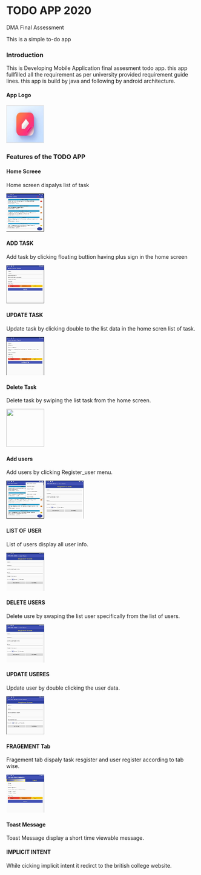 # TODO APP 2020
DMA Final Assessment
<p>This is a simple to-do app</p>
<h3>Introduction</h3>
<p>This is Developing Mobile Application final assesment todo app. this app fullfilled all the requirement as per university provided requirement guide lines.
this app is build by java and following by android architecture.</p>
<h4>App Logo </h4>
<img src="images/logo.JPG" width="100" height="100">
<h3>Features of the TODO APP</h3>
<h4>Home Screee</h4>
<p>Home screen dispalys list of task</P>
<p><img src="images/one_one.JPG" width="100" height="100"></p>
<h4>ADD TASK</h4>
<p>Add task by clicking floating buttion having plus sign in the home screen </p>
<img src="images/2.JPG" width="100" height="100">
<h4>UPDATE TASK</h4>
<p>Update task by clicking double to the list data in the home scren list of task.</p>
<img src="images/3.JPG" width="100" height="100">
<h4>Delete Task</h4>
<p>Delete task by swiping the list task from the home screen.</p>
<img src="images/1.JPG" width="100" height="100">
<h4>Add users</h4>
<p>Add users by clicking Register_user menu.</p>
<img src="images/4.JPG" width="100" height="100">
<img src="images/5.JPG" width="100" height="100">
<h4>LIST OF USER</h4>
<p>List of users display all user info.</p>
<img src="images/5.JPG" width="100" height="100">
<h4>DELETE USERS</h4>
<p>Delete usre by swaping the list user specifically from the list of users.</p>
<img src="images/5.JPG" width="100" height="100">
<h4>UPDATE USERES</h4>
<p>Update user by double clicking the user data.</p>
<img src="images/7.JPG" width="100" height="100">
<h4>FRAGEMENT Tab</h4>
<p>Fragement tab dispaly task resgister and user register according to tab wise.</p>
<img src="images/8.JPG" width="100" height="100">
<h4>Toast Message</h4>
<p>Toast Message display a short time viewable message.</p>
<h4>IMPLICIT INTENT</h4>
<p>While cicking implicit intent it redirct to the british college website.</p>